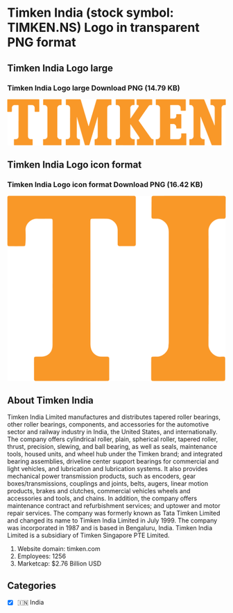 # Timken India (stock symbol: TIMKEN.NS) Logo in transparent PNG format

## Timken India Logo large

### Timken India Logo large Download PNG (14.79 KB)

![Timken India Logo large Download PNG (14.79 KB)](/img/orig/TIMKEN.NS_BIG-c6e6bfb5.png)

## Timken India Logo icon format

### Timken India Logo icon format Download PNG (16.42 KB)

![Timken India Logo icon format Download PNG (16.42 KB)](/img/orig/TIMKEN.NS-32572f9c.png)

## About Timken India

Timken India Limited manufactures and distributes tapered roller bearings, other roller bearings, components, and accessories for the automotive sector and railway industry in India, the United States, and internationally. The company offers cylindrical roller, plain, spherical roller, tapered roller, thrust, precision, slewing, and ball bearing, as well as seals, maintenance tools, housed units, and wheel hub under the Timken brand; and integrated bearing assemblies, driveline center support bearings for commercial and light vehicles, and lubrication and lubrication systems. It also provides mechanical power transmission products, such as encoders, gear boxes/transmissions, couplings and joints, belts, augers, linear motion products, brakes and clutches, commercial vehicles wheels and accessories and tools, and chains. In addition, the company offers maintenance contract and refurbishment services; and uptower and motor repair services. The company was formerly known as Tata Timken Limited and changed its name to Timken India Limited in July 1999. The company was incorporated in 1987 and is based in Bengaluru, India. Timken India Limited is a subsidiary of Timken Singapore PTE Limited.

1. Website domain: timken.com
2. Employees: 1256
3. Marketcap: $2.76 Billion USD


## Categories
- [x] 🇮🇳 India
